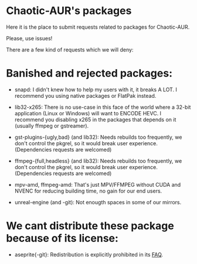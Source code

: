# Chaotic-AUR's packages

Here it is the place to submit requests related to packages for Chaotic-AUR.

Please, use issues!

There are a few kind of requests which we will deny:

# Banished and rejected packages:

- snapd:
	I didn't knew how to help my users with it, it breaks A LOT.
	I recommend you using native packages or FlatPak instead.

- lib32-x265:
	There is no use-case in this face of the world where a 32-bit application (Linux or Windows) will want to ENCODE HEVC.
	I recommend you disabling x265 in the packages that depends on it (usually ffmpeg or gstreamer).

- gst-plugins-{ugly,bad} (and lib32):
	Needs rebuilds too frequently, we don't control the pkgrel, so it would break user experience.
	(Dependencies requests are welcomed)

- ffmpeg-{full,headless} (and lib32):
	Needs rebuilds too frequently, we don't control the pkgrel, so it would break user experience.
	(Dependencies requests are welcomed)

- mpv-amd, ffmpeg-amd:
	That's just MPV/FFMPEG without CUDA and NVENC for reducing building time, no gain for our end users.

- unreal-engine (and -git):
	Not enougth spaces in some of our mirrors.

# We cant distribute these package because of its license:

- aseprite{-git}:
    Redistribution is explicitly prohibited in its [FAQ](https://www.aseprite.org/faq/#can-i-redistribute-aseprite).
